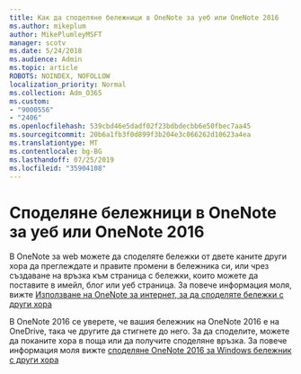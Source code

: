 ```yaml
---
title: Как да споделяне бележници в OneNote за уеб или OneNote 2016
ms.author: mikeplum
author: MikePlumleyMSFT
manager: scotv
ms.date: 5/24/2018
ms.audience: Admin
ms.topic: article
ROBOTS: NOINDEX, NOFOLLOW
localization_priority: Normal
ms.collection: Adm_O365
ms.custom:
- "9000556"
- "2406"
ms.openlocfilehash: 539cbd46e5dadf02f23bdbdecbb6e50fbec7aa45
ms.sourcegitcommit: 20b6a1fb3f0d899f3b204e3c066262d10623a4ea
ms.translationtype: MT
ms.contentlocale: bg-BG
ms.lasthandoff: 07/25/2019
ms.locfileid: "35904108"
---
```

# <a name="share-notebooks-in-onenote-for-the-web-or-onenote-2016"></a>Споделяне бележници в OneNote за уеб или OneNote 2016

В OneNote за web можете да споделяте бележки от двете каните други хора да преглеждате и правите промени в бележника си, или чрез създаване на връзка към страница с бележки, които можете да поставите в имейл, блог или уеб страница. За повече информация моля, вижте [Използване на OneNote за интернет, за да споделяте бележки с други хора](https://support.office.com/article/D3481FBE-E06C-4883-B7E9-B2EE9F38AED3)

В OneNote 2016 се уверете, че вашия бележник на OneNote 2016 е на OneDrive, така че другите да стигнете до него. За да споделите, можете да поканите хора в поща или да получите споделяне връзка. За повече информация моля вижте [споделяне OneNote 2016 за Windows бележник с други хора](https://support.office.com/article/d14b6033-7a95-4536-9216-bb0a5e0f8285)